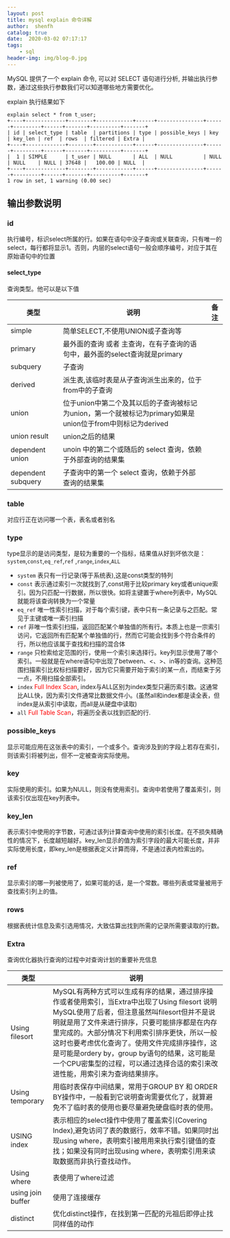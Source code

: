 ```yaml
---
layout: post
title: mysql explain 命令详解
author:  shenfh
catalog: true
date:  2020-03-02 07:17:17
tags:
    - sql 
header-img: img/blog-0.jpg
---
```



MySQL 提供了一个 explain 命令, 可以对 SELECT 语句进行分析, 并输出执行参数，通过这些执行参数我们可以知道哪些地方需要优化。

explain 执行结果如下

```
explain select * from t_user;
+----+-------------+--------+------------+------+---------------+------+---------+------+-------+----------+-------+
| id | select_type | table  | partitions | type | possible_keys | key  | key_len | ref  | rows  | filtered | Extra |
+----+-------------+--------+------------+------+---------------+------+---------+------+-------+----------+-------+
|  1 | SIMPLE      | t_user | NULL       | ALL  | NULL          | NULL | NULL    | NULL | 37648 |   100.00 | NULL  |
+----+-------------+--------+------------+------+---------------+------+---------+------+-------+----------+-------+
1 row in set, 1 warning (0.00 sec)
```

##  输出参数说明

### id
执行编号，标识select所属的行。如果在语句中没子查询或关联查询，只有唯一的select，每行都将显示1。否则，内层的select语句一般会顺序编号，对应于其在原始语句中的位置

#### select_type
 查询类型。他可以是以下值
 
 
| 类型 |  说明 |  备注 |
| --- | --- | --- |
| simple | 简单SELECT,不使用UNION或子查询等 |  |
| primary | 最外面的查询 或者 主查询，在有子查询的语句中，最外面的select查询就是primary |  |
| subquery | 子查询 |  |
| derived | 派生表,该临时表是从子查询派生出来的，位于from中的子查询 |  |
| union | 位于union中第二个及其以后的子查询被标记为union，第一个就被标记为primary如果是union位于from中则标记为derived |  |
| union result | union之后的结果 |  |
| dependent union | unoin 中的第二个或随后的 select 查询，依赖于外部查询的结果集 |  |
| dependent subquery | 子查询中的第一个 select 查询，依赖于外部 查询的结果集|  |

### table
对应行正在访问哪一个表，表名或者别名

### type

type显示的是访问类型，是较为重要的一个指标，结果值从好到坏依次是：
`system`,`const`,`eq_ref`,`ref` ,`range`,`index`,`ALL` 

* `system` 表只有一行记录(等于系统表),这是const类型的特列
* `const` 表示通过索引一次就找到了,const用于比较primary key或者unique索引。因为只匹配一行数据，所以很快。如将主键置于where列表中，MySQL就能将该查询转换为一个常量
* `eq_ref` 唯一性索引扫描，对于每个索引键，表中只有一条记录与之匹配。常见于主键或唯一索引扫描
* `ref` 非唯一性索引扫描，返回匹配某个单独值的所有行。本质上也是一宗索引访问，它返回所有匹配某个单独值的行，然而它可能会找到多个符合条件的行，所以他应该属于查找和扫描的混合体
* `range` 只检索给定范围的行，使用一个索引来选择行。key列显示使用了哪个索引。一般就是在where语句中出现了between、<、>、in等的查询。这种范围扫描索引比权标扫描要好，因为它只需要开始于索引的某一点，而结束于另一点，不用扫描全部索引。
* `index` <font color=red>Full Index Scan</font>, index与ALL区别为index类型只遍历索引数。这通常比ALL快，因为索引文件通常比数据文件小。(虽然all和index都是读全表，但index是从索引中读取，而all是从硬盘中读取)
* `all` <font color=red>Full Table Scan</font>，将遍历全表以找到匹配的行.


### possible_keys
显示可能应用在这张表中的索引，一个或多个。查询涉及到的字段上若存在索引，则该索引将被列出，但不一定被查询实际使用。

### key
实际使用的索引。如果为NULL，则没有使用索引。查询中若使用了覆盖索引，则该索引仅出现在key列表中。

### key_len
表示索引中使用的字节数，可通过该列计算查询中使用的索引长度。在不损失精确性的情况下，长度越短越好。key_len显示的值为索引字段的最大可能长度，并非实际使用长度，即key_len是根据表定义计算而得，不是通过表内检索出的。

### ref
显示索引的哪一列被使用了，如果可能的话，是一个常数。哪些列表或常量被用于查找索引列上的值。

### rows
根据表统计信息及索引选用情况，大致估算出找到所需的记录所需要读取的行数。

### Extra
查询优化器执行查询的过程中对查询计划的重要补充信息


| 类型 | 说明 |
| --- | --- | 
| Using filesort	 | MySQL有两种方式可以生成有序的结果，通过排序操作或者使用索引，当Extra中出现了Using filesort 说明MySQL使用了后者，但注意虽然叫filesort但并不是说明就是用了文件来进行排序，只要可能排序都是在内存里完成的。大部分情况下利用索引排序更快，所以一般这时也要考虑优化查询了。使用文件完成排序操作，这是可能是ordery by，group by语句的结果，这可能是一个CPU密集型的过程，可以通过选择合适的索引来改进性能，用索引来为查询结果排序。 | 
| Using temporary | 用临时表保存中间结果，常用于GROUP BY 和 ORDER BY操作中，一般看到它说明查询需要优化了，就算避免不了临时表的使用也要尽量避免硬盘临时表的使用。 |
| USING index | 表示相应的select操作中使用了覆盖索引(Covering Index),避免访问了表的数据行，效率不错。如果同时出现using where，表明索引被用用来执行索引键值的查找；如果没有同时出现using where，表明索引用来读取数据而非执行查找动作。|
| Using where | 表使用了where过滤 |
| using join buffer | 使用了连接缓存 | 
|  distinct | 优化distinct操作，在找到第一匹配的元祖后即停止找同样值的动作 |


